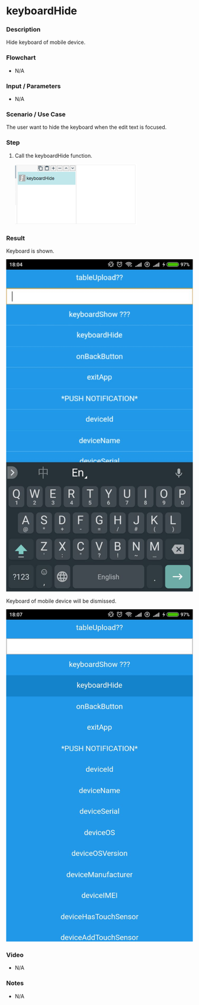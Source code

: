 # keyboardHide

### Description

Hide keyboard of mobile device.

### Flowchart

- N/A

### Input / Parameters

- N/A

### Scenario / Use Case

The user want to hide the keyboard when the edit text is focused.

### Step

1. Call the keyboardHide function. 

    ![](keyboardHide-step-1.png?raw=true)
    
### Result

Keyboard is shown.

![](keyboardHide-result-1.png?raw=true)

Keyboard of mobile device will be dismissed. 

![](keyboardHide-result-2.png?raw=true)

### Video

- N/A
<!--[![Video](http://i.imgur.com/Ot5DWAW.png)](https://youtu.be/StTqXEQ2l-Y?t=35s)-->

### Notes

- N/A